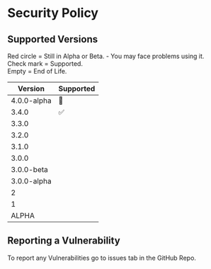 # Security Policy

## Supported Versions
Red circle = Still in Alpha or Beta. - You may face problems using it. <br>
Check mark = Supported. <br>
Empty = End of Life. <br>

| Version     | Supported          |
| -------     | ------------------ |
| 4.0.0-alpha | :red_circle:       | 
| 3.4.0       | :white_check_mark: |
| 3.3.0       |                    |
| 3.2.0       |                    |
| 3.1.0       |                    |
| 3.0.0       |                    |
| 3.0.0-beta  |                    |
| 3.0.0-alpha |                    |
| 2           |                    |
| 1           |                    |
| ALPHA       |                    |




## Reporting a Vulnerability

To report any Vulnerabilities go to issues tab in the GitHub Repo. 
